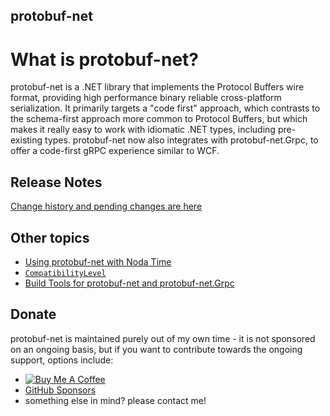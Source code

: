 protobuf-net
-

# What is protobuf-net?

protobuf-net is a .NET library that implements the Protocol Buffers wire format, providing high performance binary reliable cross-platform serialization. It primarily targets a "code first" approach, which contrasts to the schema-first approach more common to Protocol Buffers,
but which makes it really easy to work with idiomatic .NET types, including pre-existing types. protobuf-net now also integrates with protobuf-net.Grpc, to offer a code-first gRPC experience similar to WCF.

## Release Notes

[Change history and pending changes are here](http://protobuf-net.github.io/protobuf-net/releasenotes)

## Other topics

- [Using protobuf-net with Noda Time](http://protobuf-net.github.io/protobuf-net/nodatime)
- [`CompatibilityLevel`](http://protobuf-net.github.io/protobuf-net/compatibilitylevel)
- [Build Tools for protobuf-net and protobuf-net.Grpc](https://protobuf-net.github.io/protobuf-net/build_tools)

## Donate

protobuf-net is maintained purely out of my own time - it is not sponsored on an ongoing basis, but if you want to contribute towards the ongoing support, options include:

- [![Buy Me A Coffee](https://www.buymeacoffee.com/assets/img/custom_images/orange_img.png)](https://www.buymeacoffee.com/marcgravell)
- [GitHub Sponsors](https://github.com/sponsors/mgravell)
- something else in mind? please contact me!